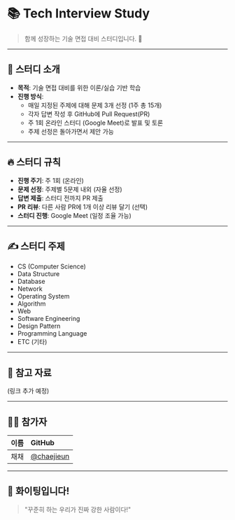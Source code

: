# 📚 Tech Interview Study
> 함께 성장하는 기술 면접 대비 스터디입니다. 🚀  

---

## 📝 스터디 소개
- **목적**: 기술 면접 대비를 위한 이론/실습 기반 학습  
- **진행 방식**:  
  - 매일 지정된 주제에 대해 문제 3개 선정 (1주 총 15개)
  - 각자 답변 작성 후 GitHub에 Pull Request(PR)
  - 주 1회 온라인 스터디 (Google Meet)로 발표 및 토론
  - 주제 선정은 돌아가면서 제안 가능

---

## 🔥 스터디 규칙
- **진행 주기**: 주 1회 (온라인)  
- **문제 선정**: 주제별 5문제 내외 (자율 선정)  
- **답변 제출**: 스터디 전까지 PR 제출  
- **PR 리뷰**: 다른 사람 PR에 1개 이상 리뷰 달기 (선택)  
- **스터디 진행**: Google Meet (일정 조율 가능)

---

## ✍️ 스터디 주제
- CS (Computer Science)
- Data Structure
- Database
- Network
- Operating System
- Algorithm
- Web
- Software Engineering
- Design Pattern
- Programming Language
- ETC (기타)

---

## 📌 참고 자료
(링크 추가 예정)

---

## 👩‍💻 참가자
| 이름 | GitHub |
|:---|:---|
| 채채 | [@chaejieun](https://github.com/chaejieun) |

---

## 🚀 화이팅입니다!
> "꾸준히 하는 우리가 진짜 강한 사람이다!"
